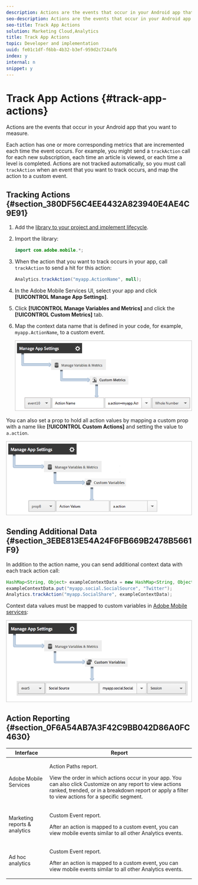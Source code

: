 ```yaml
---
description: Actions are the events that occur in your Android app that you want to measure.
seo-description: Actions are the events that occur in your Android app that you want to measure.
seo-title: Track App Actions
solution: Marketing Cloud,Analytics
title: Track App Actions
topic: Developer and implementation
uuid: fe01c1df-f6bb-4b32-b3ef-959d2c724af6
index: y
internal: n
snippet: y
---
```


# Track App Actions {#track-app-actions}

Actions are the events that occur in your Android app that you want to measure.

Each action has one or more corresponding metrics that are incremented each time the event occurs. For example, you might send a `trackAction` call for each new subscription, each time an article is viewed, or each time a level is completed. Actions are not tracked automatically, so you must call `trackAction` when an event that you want to track occurs, and map the action to a custom event.

## Tracking Actions {#section_380DF56C4EE4432A823940E4AE4C9E91}

1. Add the [library to your project and implement lifecycle](../getting-started/dev-qs.md#concept_13176B6E37F547D6935E37125F457972). 
1. Import the library: 

   ```java
   import com.adobe.mobile.*;
   ```

1. When the action that you want to track occurs in your app, call `trackAction` to send a hit for this action: 

   ```java
   Analytics.trackAction("myapp.ActionName", null);
   ```

1. In the Adobe Mobile Services UI, select your app and click **[!UICONTROL Manage App Settings]**. 
1. Click **[!UICONTROL Manage Variables and Metrics]** and click the **[!UICONTROL Custom Metrics]** tab. 

1. Map the context data name that is defined in your code, for example, `myapp.ActionName`, to a custom event.

   ![](assets/map-event-context-data.png)

You can also set a prop to hold all action values by mapping a custom prop with a name like **[!UICONTROL Custom Actions]** and setting the value to `a.action`.

![](assets/map-custom-prop.png)

## Sending Additional Data {#section_3EBE813E54A24F6FB669B2478B5661F9}

In addition to the action name, you can send additional context data with each track action call:

```java
HashMap<String, Object> exampleContextData = new HashMap<String, Object>(); 
exampleContextData.put("myapp.social.SocialSource", "Twitter"); 
Analytics.trackAction("myapp.SocialShare", exampleContextData);
```

Context data values must be mapped to custom variables in [Adobe Mobile services](https://mobilemarketing.adobe.com):

![](assets/map-variable-context-action.png)

## Action Reporting {#section_0F6A54AB7A3F42C9BB042D86A0FC4630}

<table id="table_1715AF0A897C40A39604500C6ABFBFE6"> 
 <thead> 
  <tr> 
   <th colname="col1" class="entry"> Interface </th> 
   <th colname="col2" class="entry"> Report </th> 
  </tr> 
 </thead>
 <tbody> 
  <tr> 
   <td colname="col1"> Adobe Mobile Services </td> 
   <td colname="col2"> <p> <span class="uicontrol"> Action Paths </span> report. </p> <p>View the order in which actions occur in your app. You can also click <span class="uicontrol"> Customize </span> on any report to view actions ranked, trended, or in a breakdown report or apply a filter to view actions for a specific segment. </p> </td> 
  </tr> 
  <tr> 
   <td colname="col1"> Marketing reports &amp; analytics </td> 
   <td colname="col2"> <p> <span class="uicontrol"> Custom Event </span> report. </p> <p>After an action is mapped to a custom event, you can view mobile events similar to all other Analytics events. </p> </td> 
  </tr> 
  <tr> 
   <td colname="col1"> Ad hoc analytics </td> 
   <td colname="col2"> <p> <span class="uicontrol"> Custom Event </span> report. </p> <p>After an action is mapped to a custom event, you can view mobile events similar to all other Analytics events. </p> </td> 
  </tr> 
 </tbody> 
</table>

